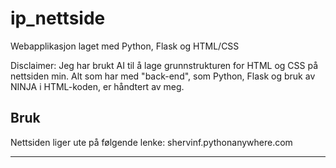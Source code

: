 # ip_nettside
Webapplikasjon laget med Python, Flask og HTML/CSS

Disclaimer: Jeg har brukt AI til å lage grunnstrukturen for HTML og CSS på nettsiden min. Alt som har med "back-end", som Python, Flask og bruk av NINJA i HTML-koden, er håndtert av meg.

## Bruk

Nettsiden liger ute på følgende lenke: shervinf.pythonanywhere.com

---
